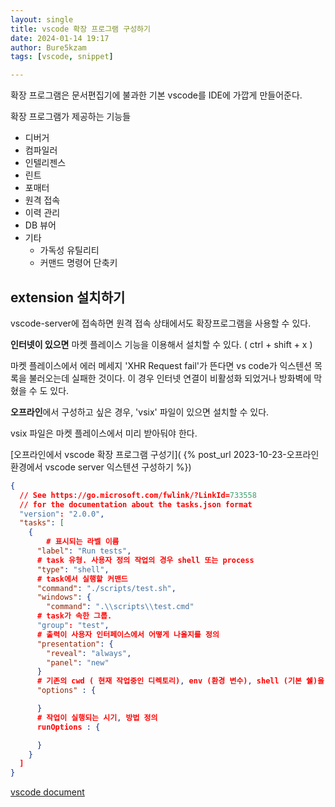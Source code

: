 ```yaml
---
layout: single
title: vscode 확장 프로그램 구성하기
date: 2024-01-14 19:17
author: Bure5kzam
tags: [vscode, snippet]

---
```


확장 프로그램은 문서편집기에 불과한 기본 vscode를 IDE에 가깝게 만들어준다.

확장 프로그램가 제공하는 기능들

- 디버거
- 컴파일러
- 인텔리젠스
- 린트
- 포매터
- 원격 접속
- 이력 관리
- DB 뷰어
- 기타
	- 가독성 유틸리티
	- 커맨드 명령어 단축키

## extension 설치하기

vscode-server에 접속하면 원격 접속 상태에서도 확장프로그램을 사용할 수 있다.

**인터넷이 있으면** 마켓 플레이스 기능을 이용해서 설치할 수 있다. ( ctrl + shift + x )

마켓 플레이스에서 에러 메세지 'XHR Request fail'가 뜬다면 vs code가 익스텐션 목록을 불러오는데 실패한 것이다. 이 경우 인터넷 연결이 비활성화 되었거나 방화벽에 막혔을 수 도 있다.

**오프라인**에서 구성하고 싶은 경우, 'vsix' 파일이 있으면 설치할 수 있다.

vsix 파일은 마켓 플레이스에서 미리 받아둬야 한다.

[오프라인에서 vscode 확장 프로그램 구성기]( {% post_url 2023-10-23-오프라인 환경에서 vscode server 익스텐션 구성하기 %})


<!-- > ssh 접속 상태에서 사용하기
> 테마, 스니펫처럼 UI 관련 지원을 제공하는 확장 프로그램은 로컬에 설치되는 반면, 그 외 대부분은 SSH로 접속한 호스트머신에 설치된다.
> [vscode document](https://code.visualstudio.com/docs/remote/ssh#_managing-extensions) -->


```json
{
  // See https://go.microsoft.com/fwlink/?LinkId=733558
  // for the documentation about the tasks.json format
  "version": "2.0.0",
  "tasks": [
    {
		# 표시되는 라벨 이름
      "label": "Run tests",
	  # task 유형. 사용자 정의 작업의 경우 shell 또는 process
      "type": "shell",
	  # task에서 실행할 커맨드
      "command": "./scripts/test.sh",
      "windows": {
        "command": ".\\scripts\\test.cmd"
	  # task가 속한 그룹.
      "group": "test",
	  # 출력이 사용자 인터페이스에서 어떻게 나올지를 정의
      "presentation": {
        "reveal": "always",
        "panel": "new"
      }
	  # 기존의 cwd ( 현재 작업중인 디렉토리), env (환경 변수), shell (기본 쉘)을 재정의.
	  "options" : {

	  }
	  # 작업이 실행되는 시기, 방법 정의
	  runOptions : {

	  }
    }
  ]
} 

```
[vscode document](https://code.visualstudio.com/docs/editor/tasks)
